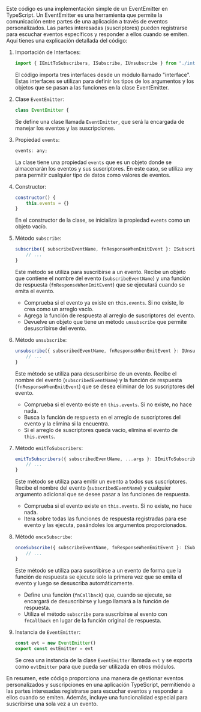 Este código es una implementación simple de un EventEmitter en TypeScript. Un EventEmitter es una herramienta que permite la comunicación entre partes de una aplicación a través de eventos personalizados. Las partes interesadas (suscriptores) pueden registrarse para escuchar eventos específicos y responder a ellos cuando se emiten. Aquí tienes una explicación detallada del código:

1. Importación de Interfaces:
   ```js
   import { IEmitToSubscribers, ISubscribe, IUnsubscribe } from "./interface";
   ```
   El código importa tres interfaces desde un módulo llamado "interface". Estas interfaces se utilizan para definir los tipos de los argumentos y los objetos que se pasan a las funciones en la clase EventEmitter.

2. Clase `EventEmitter`:
   ```js
   class EventEmitter {
   ```
   Se define una clase llamada `EventEmitter`, que será la encargada de manejar los eventos y las suscripciones.

3. Propiedad `events`:
   ```js
   events: any;
   ```
   La clase tiene una propiedad `events` que es un objeto donde se almacenarán los eventos y sus suscriptores. En este caso, se utiliza `any` para permitir cualquier tipo de datos como valores de eventos.

4. Constructor:
   ```js
   constructor() {
       this.events = {}
   }
   ```
   En el constructor de la clase, se inicializa la propiedad `events` como un objeto vacío.

5. Método `subscribe`:
   ```js
   subscribe({ subscribeEventName, fnResponseWhenEmitEvent }: ISubscribe) {
       // ...
   }
   ```
   Este método se utiliza para suscribirse a un evento. Recibe un objeto que contiene el nombre del evento (`subscribeEventName`) y una función de respuesta (`fnResponseWhenEmitEvent`) que se ejecutará cuando se emita el evento.

   - Comprueba si el evento ya existe en `this.events`. Si no existe, lo crea como un arreglo vacío.
   - Agrega la función de respuesta al arreglo de suscriptores del evento.
   - Devuelve un objeto que tiene un método `unsubscribe` que permite desuscribirse del evento.

6. Método `unsubscribe`:
   ```js
   unsubscribe({ subscribedEventName, fnResponseWhenEmitEvent }: IUnsubscribe) {
       // ...
   }
   ```
   Este método se utiliza para desuscribirse de un evento. Recibe el nombre del evento (`subscribedEventName`) y la función de respuesta (`fnResponseWhenEmitEvent`) que se desea eliminar de los suscriptores del evento.

   - Comprueba si el evento existe en `this.events`. Si no existe, no hace nada.
   - Busca la función de respuesta en el arreglo de suscriptores del evento y la elimina si la encuentra.
   - Si el arreglo de suscriptores queda vacío, elimina el evento de `this.events`.

7. Método `emitToSubscribers`:
   ```js
   emitToSubscribers({ subscribedEventName, ...args }: IEmitToSubscribers) {
       // ...
   }
   ```
   Este método se utiliza para emitir un evento a todos sus suscriptores. Recibe el nombre del evento (`subscribedEventName`) y cualquier argumento adicional que se desee pasar a las funciones de respuesta.

   - Comprueba si el evento existe en `this.events`. Si no existe, no hace nada.
   - Itera sobre todas las funciones de respuesta registradas para ese evento y las ejecuta, pasándoles los argumentos proporcionados.

8. Método `onceSubscribe`:
   ```js
   onceSubscribe({ subscribeEventName, fnResponseWhenEmitEvent }: ISubscribe) {
       // ...
   }
   ```
   Este método se utiliza para suscribirse a un evento de forma que la función de respuesta se ejecute solo la primera vez que se emita el evento y luego se desuscriba automáticamente.

   - Define una función (`fnCallback`) que, cuando se ejecute, se encargará de desuscribirse y luego llamará a la función de respuesta.
   - Utiliza el método `subscribe` para suscribirse al evento con `fnCallback` en lugar de la función original de respuesta.

9. Instancia de `EventEmitter`:
   ```js
   const evt = new EventEmitter()
   export const evtEmitter = evt
   ```
   Se crea una instancia de la clase `EventEmitter` llamada `evt` y se exporta como `evtEmitter` para que pueda ser utilizada en otros módulos.

En resumen, este código proporciona una manera de gestionar eventos personalizados y suscripciones en una aplicación TypeScript, permitiendo a las partes interesadas registrarse para escuchar eventos y responder a ellos cuando se emiten. Además, incluye una funcionalidad especial para suscribirse una sola vez a un evento.
